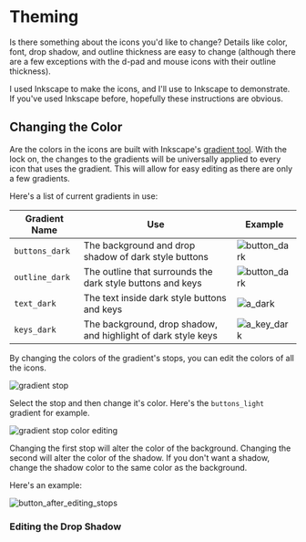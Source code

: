 # Theming
Is there something about the icons you'd like to change? Details like color, font, drop shadow, and outline thickness are easy to change (although there are a few exceptions with the d-pad and mouse icons with their outline thickness).

I used Inkscape to make the icons, and I'll use to Inkscape to demonstrate. If you've used Inkscape before, hopefully these instructions are obvious.

## Changing the Color
Are the colors in the icons are built with Inkscape's [gradient tool](https://inkscape-manuals.readthedocs.io/en/latest/creating-gradients.html). With the lock on, the changes to the gradients will be universally applied to every icon that uses the gradient. This will allow for easy editing as there are only a few gradients.

Here's a list of current gradients in use:

| Gradient Name | Use | Example |
| --- | --- | --- |
| `buttons_dark` | The background and drop shadow of dark style buttons | <img src="https://github.com/lopopylopy/mrbreakfasts_free_prompts/blob/main/png/button_dark.png" alt="button_dark"/> |
| `outline_dark` | The outline that surrounds the dark style buttons and keys | <img src="https://github.com/lopopylopy/mrbreakfasts_free_prompts/blob/main/png/button_dark.png" alt="button_dark"/> |
| `text_dark` | The text inside dark style buttons and keys | <img src="https://github.com/lopopylopy/mrbreakfasts_free_prompts/blob/main/png/a_dark.png" alt="a_dark"/> |
| `keys_dark` | The background, drop shadow, and highlight of dark style keys | <img src="https://github.com/lopopylopy/mrbreakfasts_free_prompts/blob/main/png/a_key_dark.png" alt="a_key_dark"/> |


By changing the colors of the gradient's stops, you can edit the colors of all the icons.

<img src="https://github.com/lopopylopy/mrbreakfasts_free_prompts/blob/main/docs/meta/gradient_stop.png" alt="gradient stop"/>

Select the stop and then change it's color. Here's the `buttons_light` gradient for example.

<img src="https://github.com/lopopylopy/mrbreakfasts_free_prompts/blob/main/docs/meta/edit_stop_color.png" alt="gradient stop color editing"/>

Changing the first stop will alter the color of the background. Changing the second will alter the color of the shadow. If you don't want a shadow, change the shadow color to the same color as the background.

Here's an example:

<img src="https://github.com/lopopylopy/mrbreakfasts_free_prompts/blob/main/docs/meta/button_after_editing_stops.png" alt="button_after_editing_stops"/>

### Editing the Drop Shadow
